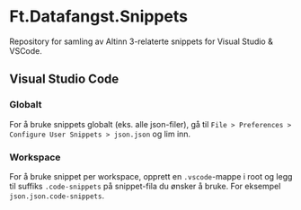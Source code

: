 # Ft.Datafangst.Snippets
Repository for samling av Altinn 3-relaterte snippets for Visual Studio &amp; VSCode.

## Visual Studio Code
### Globalt
For å bruke snippets globalt (eks. alle json-filer), gå til `File > Preferences > Configure User Snippets > json.json` og lim inn.

### Workspace
For å bruke snippet per workspace, opprett en `.vscode`-mappe i root og legg til suffiks `.code-snippets` på snippet-fila du ønsker å bruke. For eksempel `json.json.code-snippets`.
